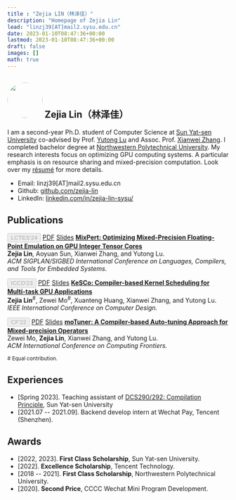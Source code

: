 ```yaml
---
title : "Zejia LIN（林泽佳）"
description: "Homepage of Zejia Lin"
lead: "linzj39[AT]mail2.sysu.edu.cn"
date: 2023-01-10T08:47:36+00:00
lastmod: 2023-01-10T08:47:36+00:00
draft: false
images: []
math: true
---
```


## <img style="height:auto; border-radius:50%" alt="" width="80" height="150" src="avatar.jpeg" /> Zejia Lin（林泽佳）

I am a second-year Ph.D. student of Computer Science at [Sun Yat-sen University](https://cse.sysu.edu.cn/) co-advised by Prof. [Yutong Lu](https://cse.sysu.edu.cn/content/2483) and Assoc. Prof. [Xianwei Zhang](https://xianweiz.github.io/). I completed bachelor degree at [Northwestern Polytechnical University](https://en.nwpu.edu.cn/). My research interests focus on optimizing GPU computing systems. A particular emphasis is on resource sharing and mixed-precision computation. Look over my [résumé](/shared/resume.pdf) for more details.

- Email: linzj39[AT]mail2.sysu.edu.cn
- Github: <a href="https://github.com/zejia-lin">github.com/zejia-lin</a>
- LinkedIn: [linkedin.com/in/zejia-lin-sysu/](https://www.linkedin.com/in/zejia-lin-sysu/)

## Publications

<button type="button" class="btn btn-sm btn-primary" disabled>LCTES'24</button> <a href="/shared/papers/mixpert_lctes24.pdf" type="button" class="btn btn-outline-primary btn-sm">PDF</a> <a href="/shared/talks/mixpert_lctes24_slides.pdf" type="button" class="btn btn-outline-primary btn-sm">Slides</a> **[MixPert: Optimizing Mixed-Precision Floating-Point Emulation on GPU Integer Tensor Cores](https://dl.acm.org/doi/abs/10.1145/3652032.3657567)** <br>
**Zejia Lin**, Aoyuan Sun, Xianwei Zhang, and Yutong Lu. <br>
*ACM SIGPLAN/SIGBED International Conference on Languages, Compilers, and Tools for Embedded Systems.*

<button type="button" class="btn btn-sm btn-primary" disabled>ICCD'23</button> <a href="/shared/papers/kesco_iccd23.pdf" type="button" class="btn btn-outline-primary btn-sm">PDF</a> <a href="/shared/talks/kesco_iccd23_slides.pdf" type="button" class="btn btn-outline-primary btn-sm">Slides</a> **[KeSCo: Compiler-based Kernel Scheduling for Multi-task GPU Applications](https://ieeexplore.ieee.org/document/10361015)** <br>
**Zejia Lin**<sup>#</sup>, Zewei Mo<sup>#</sup>, Xuanteng Huang, Xianwei Zhang, and Yutong Lu. <br>
*IEEE International Conference on Computer Design.*

<button type="button" class="btn btn-sm btn-primary" disabled>CF'22</button> <a href="/shared/papers/motuner_cf22.pdf" type="button" class="btn btn-outline-primary btn-sm">PDF</a> <a href="/shared/talks/motuner_cf22_slides.pdf" type="button" class="btn btn-outline-primary btn-sm">Slides</a> **[moTuner: A Compiler-based Auto-tuning Approach for Mixed-precision Operators](https://dl.acm.org/doi/10.1145/3528416.3530231)** <br> 
Zewei Mo, **Zejia Lin**, Xianwei Zhang, and Yutong Lu. <br>
*ACM International Conference on Computing Frontiers.*

<sup># Equal contribution.</sup>

## Experiences

- [Spring 2023]. Teaching assistant of [DCS290/292: Compilation Principle](https://arcsysu.github.io/teach/dcs290/s2023.html), Sun Yat-sen University
- [2021.07 -- 2021.09]. Backend develop intern at Wechat Pay, Tencent (Shenzhen). 

## Awards

- [2022, 2023]. **First Class Scholarship**, Sun Yat-sen University.
- [2022]. **Excellence Scholarship**, Tencent Technology.
- [2018 -- 2021]. **First Class Scholarship**, Northwestern Polytechnical University.
- [2020]. **Second Price**, CCCC Wechat Mini Program Development.
